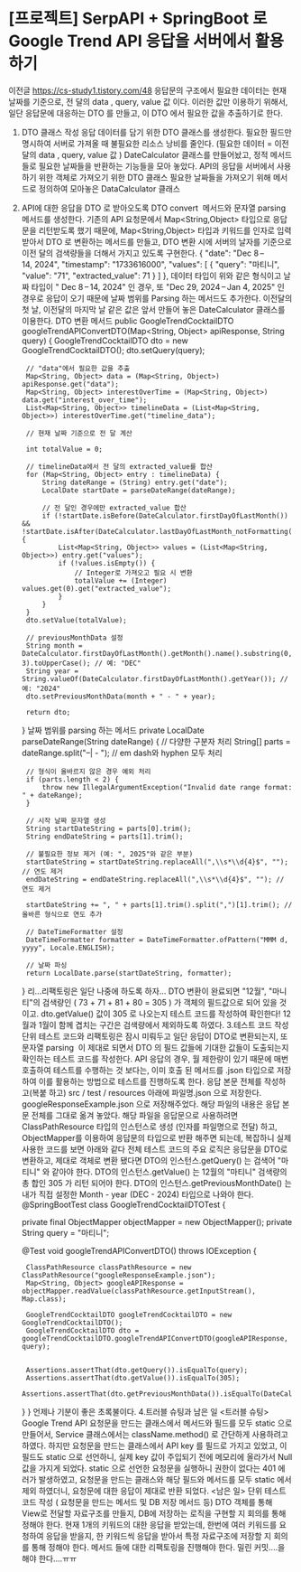 # [프로젝트] SerpAPI + SpringBoot 로 Google Trend API 응답을 서버에서 활용하기

이전글
https://cs-study1.tistory.com/48
응답문의 구조에서 필요한 데이터는 현재 날짜를 기준으로, 전 달의
data , query, value 값 이다.
이러한 값만 이용하기 위해서, 일단 응답문에 대응하는 DTO 를 만들고, 이 DTO 에서 필요한 값을 추출하기로 한다.
1. DTO 클래스 작성
응답 데이터를 담기 위한 DTO 클래스를 생성한다. 필요한 필드만 명시하여 서버로 가져올 때 불필요한 리소스 낭비를 줄인다.
(필요한 데이터 = 이전 달의 data , query, value 값 )
DateCalculator 클래스를 만들어놨고, 정적 메서드들로 필요한 날짜들을 반환하는 기능들을 모아 놓았다.
API의 응답을 서버에서 사용하기 위한 객체로 가져오기 위한 DTO 클래스
필요한 날짜들을 가져오기 위해 메서드로 정의하여 모아놓은 DataCalculator 클래스
2. API에 대한 응답을 DTO 로 받아오도록 DTO convert  메서드와 문자열 parsing 메서드를 생성한다.
기존의 API 요청문에서 Map<String,Object> 타입으로 응답문을 리턴받도록 했기 때문에, Map<String,Object> 타입과 키워드를 인자로 입력 받아서 DTO 로 변환하는 메서드를 만들고, DTO 변환 시에 서버의 날자를 기준으로 이전 달의 검색량들을 더해서 가지고 있도록 구현한다.
{
"date": "Dec 8 – 14, 2024",
"timestamp": "1733616000",
"values": [
{
"query": "마티니",
"value": "71",
"extracted_value": 71
}
]
},
데이터 타입이 위와 같은 형식이고 날짜 타입이 "
Dec 8 – 14, 2024" 인 경우, 또
"Dec 29, 2024 – Jan 4, 2025" 인 경우로 응답이 오기 때문에
날짜 범위를 Parsing 하는 메서드도 추가한다. 이전달의 첫 날, 이전달의 마지막 날 같은 값은 앞서 만들어 놓은 DateCalculator 클래스를 이용한다.
DTO 변환 메서드
public GoogleTrendCocktailDTO googleTrendAPIConvertDTO(Map<String, Object> apiResponse, String query) {
        GoogleTrendCocktailDTO dto = new GoogleTrendCocktailDTO();
        dto.setQuery(query);

        // "data"에서 필요한 값을 추출
        Map<String, Object> data = (Map<String, Object>) apiResponse.get("data");
        Map<String, Object> interestOverTime = (Map<String, Object>) data.get("interest_over_time");
        List<Map<String, Object>> timelineData = (List<Map<String, Object>>) interestOverTime.get("timeline_data");

        // 현재 날짜 기준으로 전 달 계산

        int totalValue = 0;

        // timelineData에서 전 달의 extracted_value를 합산
        for (Map<String, Object> entry : timelineData) {
            String dateRange = (String) entry.get("date");
            LocalDate startDate = parseDateRange(dateRange);

            // 전 달인 경우에만 extracted_value 합산
            if (!startDate.isBefore(DateCalculator.firstDayOfLastMonth()) && !startDate.isAfter(DateCalculator.lastDayOfLastMonth_notFormatting())) {
                List<Map<String, Object>> values = (List<Map<String, Object>>) entry.get("values");
                if (!values.isEmpty()) {
                    // Integer로 가져오고 필요 시 변환
                    totalValue += (Integer) values.get(0).get("extracted_value");
                }
            }
        }
        dto.setValue(totalValue);

        // previousMonthData 설정
        String month = DateCalculator.firstDayOfLastMonth().getMonth().name().substring(0, 3).toUpperCase(); // 예: "DEC"
        String year = String.valueOf(DateCalculator.firstDayOfLastMonth().getYear()); // 예: "2024"
        dto.setPreviousMonthData(month + " - " + year);

        return dto;
    }
날짜 범위를 parsing 하는 메서드
private LocalDate parseDateRange(String dateRange) {
        // 다양한 구분자 처리
        String[] parts = dateRange.split("–| - "); // em dash와 hyphen 모두 처리

        // 형식이 올바르지 않은 경우 예외 처리
        if (parts.length < 2) {
            throw new IllegalArgumentException("Invalid date range format: " + dateRange);
        }

        // 시작 날짜 문자열 생성
        String startDateString = parts[0].trim();
        String endDateString = parts[1].trim();

        // 불필요한 정보 제거 (예: ", 2025"와 같은 부분)
        startDateString = startDateString.replaceAll(",\\s*\\d{4}$", ""); // 연도 제거
        endDateString = endDateString.replaceAll(",\\s*\\d{4}$", ""); // 연도 제거

        startDateString += ", " + parts[1].trim().split(",")[1].trim(); // 올바른 형식으로 연도 추가

        // DateTimeFormatter 설정
        DateTimeFormatter formatter = DateTimeFormatter.ofPattern("MMM d, yyyy", Locale.ENGLISH);

        // 날짜 파싱
        return LocalDate.parse(startDateString, formatter);
    }
리...리팩토링은 일단 나중에 하도록 하자...
DTO 변환이 완료되면 "12월", "마니티"의 검색량인 ( 73 + 71 + 81 + 80 = 305 ) 가 객체의 필드값으로 되어 있을 것이고. dto.getValue() 값이 305 로 나오는지 테스트 코드를 작성하여 확인한다!
12월과 1월이 함께 겹치는 구간은 검색량에서 제외하도록 하였다.
3.테스트 코드 작성
단위 테스트 코드와 리팩토링은 잠시 미뤄두고 일단 응답이 DTO로 변환되는지, 또 문자열 parsing  이 제대로 되면서 DTO 의 필드 값들에 기대한 값들이 도출되는지 확인하는 테스트 코드를 작성한다.
API 응답의 경우, 월 제한량이 있기 때문에 매번 호출하여 테스트를 수행하는 것 보다는, 이미 호출 된 메서드를 .json 타입으로 저장하여 이를 활용하는 방법으로 테스트를 진행하도록 한다.
응답 본문 전체를 작성하고(복붙 하고)
src / test / resources
아래에 파일명.json 으로 저장한다.
googleResponseExample.json 으로 저장해주었다.
해당 파일의 내용은 응답 본문 전체를 그대로 옮겨 놓았다.
해당 파일을 응답문으로 사용하려면 ClassPathResource 타입의 인스턴스로 생성 (인자를 파일명으로 전달) 하고, ObjectMapper를 이용하여 응답문의 타입으로 반환 해주면 되는데, 복잡하니 실제 사용한 코드를 보면 아래와 같다
전체 테스트 코드의 주요 로직은
응답문을 DTO로 변환하고, 제대로 객체로 변환 됐다면 DTO의 인스턴스.getQuery() 는 검색어 "마티니" 와 같아야 한다.
DTO의 인스턴스.getValue() 는 12월의 "마티니" 검색량의 총 합인 305 가 리턴 되어야 한다.
DTO의 인스턴스.getPreviousMonthDate() 는 내가 직접 설정한 Month - year (DEC - 2024) 타입으로 나와야 한다.
@SpringBootTest
class GoogleTrendCocktailDTOTest {

    private final ObjectMapper objectMapper = new ObjectMapper();
    private String query = "마티니";

    @Test
    void googleTrendAPIConvertDTO() throws IOException {

        ClassPathResource classPathResource = new ClassPathResource("googleResponseExample.json");
        Map<String, Object> googleAPIResponse = objectMapper.readValue(classPathResource.getInputStream(), Map.class);
        
        GoogleTrendCocktailDTO googleTrendCocktailDTO = new GoogleTrendCocktailDTO();
        GoogleTrendCocktailDTO dto = googleTrendCocktailDTO.googleTrendAPIConvertDTO(googleAPIResponse, query);


        Assertions.assertThat(dto.getQuery()).isEqualTo(query);
        Assertions.assertThat(dto.getValue()).isEqualTo(305);
        Assertions.assertThat(dto.getPreviousMonthData()).isEqualTo(DateCalculator.lastMonth());
    }
}
언제나 기분이 좋은 초록불이다.
4.트러블 슈팅과 남은 일
<트러블 슈팅>
Google Trend API 요청문을 만드는 클래스에서 메서드와 필드를 모두 static 으로 만들어서, Service 클래스에서는 className.method() 로 간단하게 사용하려고 하였다.
하지만 요청문을 만드는 클래스에서 API key 를 필드로 가지고 있었고, 이 필드도 static 으로 선언하니, 실제 key 값이 주입되기 전에 메모리에 올라가서 Null 값을 가지게 되었다.
static 으로 선언한 요청문을 실행하니 권한이 없다는 401 에러가 발생하였고, 요청문을 만드는 클래스와 해당 필드와 메서드를 모두 static 에서 제외 하였더니, 요청문에 대한 응답이 제대로 반환 되었다.
<남은 일>
단위 테스트 코드 작성 ( 요청문을 만드는 메서드 및 DB 저장 메서드 등)
DTO 객체를 통해 View로 전달할 자료구조를 만들지, DB에 저장하는 로직을 구현할 지 회의를 통해 정해야 한다.
현재 1개의 키워드의 대한 응답을 받았는데, 한번에 여러 키워드를 요청하여 응답을 받을지, 한 키워드씩 응답을 받아서 특정 자료구조에 저장할 지 회의를 통해 정해야 한다.
메서드 들에 대한 리팩토링을 진행해야 한다.
밀린 커밋....을 해야 한다....ㅠㅠ